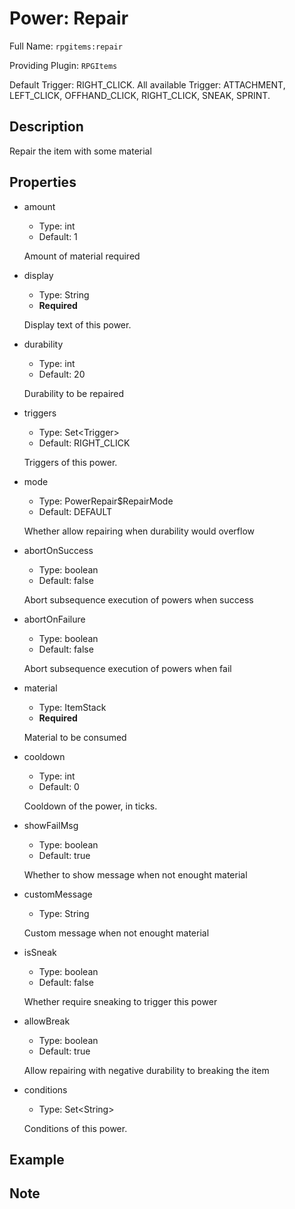 # Power: Repair

<!-- This file is generated ingame by `/rpgitem gen-wiki`. -->
<!-- Please only edit between "beginCustomXXXX" and "endCustomXXXX".  -->
<!-- If you want to edit description of this power or property, -->
<!-- please edit corresponding section in "resources/lang/en_US.yml" -->

Full Name: `rpgitems:repair`

Providing Plugin: `RPGItems`

Default Trigger: RIGHT_CLICK.
All available Trigger: ATTACHMENT, LEFT_CLICK, OFFHAND_CLICK, RIGHT_CLICK, SNEAK, SPRINT.

<!-- beginCustomHeader -->
<!-- endCustomHeader -->

## Description

Repair the item with some material
<!-- beginCustomDescription -->
<!-- endCustomDescription -->

## Properties

* amount

  * Type: int
  * Default: 1

  Amount of material required

* display

  * Type: String
  * **Required**

  Display text of this power.

* durability

  * Type: int
  * Default: 20

  Durability to be repaired

* triggers

  * Type: Set&lt;Trigger&gt;
  * Default: RIGHT_CLICK

  Triggers of this power.

* mode

  * Type: PowerRepair$RepairMode
  * Default: DEFAULT

  Whether allow repairing when durability would overflow

* abortOnSuccess

  * Type: boolean
  * Default: false

  Abort subsequence execution of powers when success

* abortOnFailure

  * Type: boolean
  * Default: false

  Abort subsequence execution of powers when fail

* material

  * Type: ItemStack
  * **Required**

  Material to be consumed

* cooldown

  * Type: int
  * Default: 0

  Cooldown of the power, in ticks.

* showFailMsg

  * Type: boolean
  * Default: true

  Whether to show message when not enought material

* customMessage

  * Type: String

  Custom message when not enought material

* isSneak

  * Type: boolean
  * Default: false

  Whether require sneaking to trigger this power

* allowBreak

  * Type: boolean
  * Default: true

  Allow repairing with negative durability to breaking the item

* conditions

  * Type: Set&lt;String&gt;

  Conditions of this power.

<!-- beginCustomProperties -->
<!-- endCustomProperties -->

## Example

<!-- beginCustomExample -->
<!-- endCustomExample -->

## Note

<!-- beginCustomNote -->
<!-- endCustomNote -->